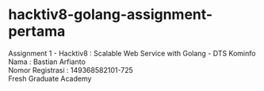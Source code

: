 # hacktiv8-golang-assignment-pertama

Assignment 1 - Hacktiv8 : Scalable Web Service with Golang - DTS Kominfo <br>
Nama : Bastian Arfianto <br>
Nomor Registrasi : 149368582101-725 <br>
Fresh Graduate Academy <br>
